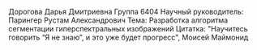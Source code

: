 Дорогова Дарья Дмитриевна 
Группа 6404
Научный руководитель: Парингер Рустам Александрович
Тема: Разработка алгоритма сегментации гиперспектральных изображений
Цитатка: "Научитесь говорить “Я не знаю”, и это уже будет прогресс", Моисей Маймонид
